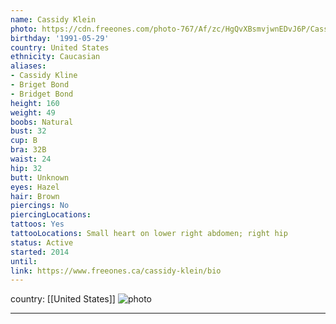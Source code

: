 ```yaml
---
name: Cassidy Klein
photo: https://cdn.freeones.com/photo-767/Af/zc/HgQvXBsmvjwnEDvJ6P/Cassidy-Klein-avatar-001_teaser.jpg
birthday: '1991-05-29'
country: United States
ethnicity: Caucasian
aliases:
- Cassidy Kline
- Briget Bond
- Bridget Bond
height: 160
weight: 49
boobs: Natural
bust: 32
cup: B
bra: 32B
waist: 24
hip: 32
butt: Unknown
eyes: Hazel
hair: Brown
piercings: No
piercingLocations:
tattoos: Yes
tattooLocations: Small heart on lower right abdomen; right hip
status: Active
started: 2014
until:
link: https://www.freeones.ca/cassidy-klein/bio
---
```

country: [[United States]]
![photo](https://cdn.freeones.com/photo-767/Af/zc/HgQvXBsmvjwnEDvJ6P/Cassidy-Klein-avatar-001_teaser.jpg)
***

